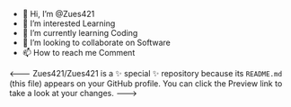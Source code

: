 - 👋 Hi, I’m @Zues421
- 👀 I’m interested Learning
- 🌱 I’m currently learning Coding
- 💞️ I’m looking to collaborate on Software
- 📫 How to reach me Comment

<---
Zues421/Zues421 is a ✨ special ✨ repository because its `README.md` (this file) appears on your GitHub profile.
You can click the Preview link to take a look at your changes.
--->
